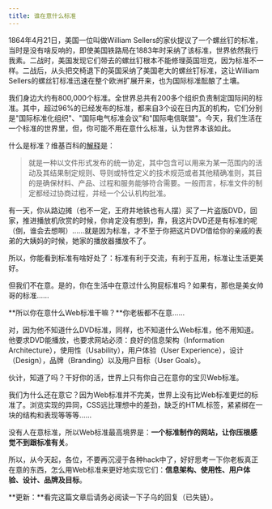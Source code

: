 ```yaml
---
title: 谁在意什么标准
---
```

1864年4月21日，美国一位叫做William Sellers的家伙提议了一个螺丝钉的标准，当时是没有啥反响的，即使美国铁路局在1883年时采纳了该标准，世界依然我行我素。二战时，美国发现它们带去的螺丝钉根本不能修理英国坦克，因为标准不一样。二战后，从头把交椅退下的英国采纳了美国老大的螺丝钉标准，这让William Sellers的螺丝钉标准迅速在整个欧洲扩展开来，也为国际标准酝酿了土壤。

我们身边大约有800,000个标准。全世界总共有200多个组织负责制定国际间的标准。其中，超过96%的已经发布的标准，都来自3个设在日内瓦的机构，它们分别是"国际标准化组织"、"国际电气标准会议"和"国际电信联盟"。今天，我们生活在一个标准的世界里，但，你可能不用在意什么标准，认为世界本该如此。

什么是标准？维基百科的[解释][0]是：

> 就是一种以文件形式发布的统一协定，其中包含可以用来为某一范围内的活动及其结果制定规则、导则或特性定义的技术规范或者其他精确准则，其目的是确保材料、产品、过程和服务能够符合需要。一般而言，标准文件的制定都经过协商过程，并经一个公认机构批准。
>

有一天，你从路边摊（也不一定，王府井地铁也有人摆）买了一片盗版DVD，回家，推进播放机欣赏的时候，你肯定没有想到，靠，我这片DVD还是有标准的呢（倒，谁会去想啊）……就是因为标准，才不至于你把这片DVD借给你的亲戚的表弟的大姨妈的时候，她家的播放器播放不了。

所以，你能看到标准有啥好处了：标准有利于交流，有利于互用，标准让生活更美好。

但我们不在意。是的，你在生活中在意过什么狗屁标准吗？如果有，那也是美女帅哥的标准……

**所以你在意什么Web标准干嘛？**你老板都不在意……

对，因为他不知道什么DVD标准，同样，也不知道什么Web标准，他不用知道。他要求DVD能播放，也要求网站必须：良好的信息架构（Information Architecture），使用性（Usability），用户体验（User Experience），设计（Design），品牌（Branding）以及用户目标（User Goals）。

伙计，知道了吗？干好你的活，世界上只有你自己在意你的宝贝Web标准。

我们为什么还在意它？因为Web标准并不完美，世界上没有比Web标准更烂的标准了。浏览实现的异同，CSS远比理想中的差劲，缺乏的HTML标签，紧紧绑在一块的结构和表现等等等……

没有人在意标准，所以Web标准最高境界是：**一个标准制作的网站，让你压根感觉不到跟标准有关**。

所以，从今天起，各位，不要再沉浸于各种hack中了，好好思考一下你老板真正在意的东西，怎么用Web标准来更好地实现它们：**信息架构、使用性、用户体验、设计、品牌及目标**。

**更新：**看完这篇文章后请务必阅读一下子乌的回复（已失链）。

[0]: https://secure.wikimedia.org/wikipedia/zh/wiki/%E6%A0%87%E5%87%86
